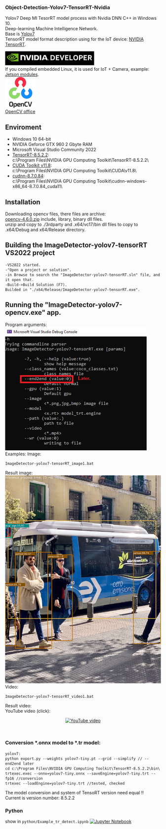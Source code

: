 ### Object-Detection-Yolov7-TensorRT-Nvidia
Yolov7 Deep MI TesorRT model process with Nvidia DNN C++ in Windows 10.<br>
Deep-learning Machine Intelligence Network.<br>
Base is [Yolov7](https://github.com/WongKinYiu/yolov7)<br>
TensorRT model format description using for the IoT device: [NVIDIA TensorRT](https://developer.nvidia.com/tensorrt).<br>

![Nvidia](doc/Nvidia.png)<br>
If you compiled embedded Linux, it is used for IoT + Camera, example: [Jetson modules](https://developer.nvidia.com/embedded/jetson-modules).<br>
![Opencv](doc/opencv.png)<br>
[OpenCV office](https://opencv.org/)<br>

## Enviroment
- Windows 10 64-bit<br>
- NVIDIA Geforce GTX 960 2 Gbyte RAM<br>
- Microsoft Visual Studio Community 2022<br>
- [TensorRT-8.5.2.2](https://developer.nvidia.com/nvidia-tensorrt-8x-download):<br>
  c:\Program Files\NVIDIA GPU Computing Toolkit\TensorRT-8.5.2.2\ <br>
- [CUDA Toolkit v11.8](https://developer.nvidia.com/cuda-11.0-download-archive?target_os=Windows&target_arch=x86_64&target_version=10&target_type=exelocal):<br>
  c:\Program Files\NVIDIA GPU Computing Toolkit\CUDA\v11.8\ <br>
-  [cudnn-8.7.0.84](https://developer.nvidia.com/rdp/cudnn-archive):<br>
   c:\Program Files\NVIDIA GPU Computing Toolkit\cudnn-windows-x86_64-8.7.0.84_cuda11\ <br>
## Installation <br>
   Downloading opencv files, there files are archive:<br> 
   [opencv-4.6.0.zip](https://drive.google.com/file/d/1uWIsNRLDC2nySC84gMAdWEqElQTZmwQR/view?usp=share_link) include, library, binary dll files. <br> 
   unzip and copy to ./3rdparty and .x64/vc17/bin dll files to copy to .x64/Debug and x64/Release directory.  <br> 
   
## Building the ImageDetector-yolov7-tensorRT VS2022 project
``` shell
-VS2022 started.
-"Open a project or solution".
-in Browse to search the "ImageDetector-yolov7-tensorRT.sln" file, and it open that.
-Build->Build Solution (F7).
Builded in "./x64/Release/ImageDetector-yolov7-tensorRT.exe".
```
## Running the "ImageDetector-yolov7-opencv.exe" app.<br>
Program arguments: <br>
![](doc/help.png)<br>
Examples:
Image:<br>
``` shell
ImageDetector-yolov7-tensorRT_image1.bat
```
Result image:<br>
![](bus_o.png)<br>
Video:<br>
``` shell
ImageDetector-yolov7-tensorRT_video1.bat
```
Result video:<br>
YouTube video (click):<br>
<div align="center">

[![YouTube video](https://img.youtube.com/vi/3lF0VBBGiOo/0.jpg)](https://www.youtube.com/watch?v=3lF0VBBGiOo)

</div><br>

### Conversion *.onnx model to *.tr model:
``` shell
yolov7:
python export.py --weights yolov7-tiny.pt --grid --simplify // --end2end later
cd c:\Program Files\NVIDIA GPU Computing Toolkit\TensorRT-8.5.2.2\bin\
trtexec.exec --onnx=yolov7-tiny.onnx --saveEngine=yolov7-tiny.trt --fp16 //conversion
trtexec --loadEngine=yolov7-tiny.trt //tested, checked
```
The model conversion and system of TensoRT version need equal !! <br> 
Current is version number\: 8.5.2.2  <br>
### Python

show in `python/Example_tr_detect.ipynb` <a href="https://github.com/ptiszai/Object-Detection-Yolov7-TensorRT-Nvidia/tree/main/python/Example_tr_detect.ipynb"><img src="https://colab.research.google.com/assets/colab-badge.svg" alt="Jupyter Notebook"></a>